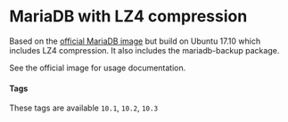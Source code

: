 MariaDB with LZ4 compression
==================

Based on the [official MariaDB image](https://registry.hub.docker.com/_/mariadb/) but build on Ubuntu 17.10 which includes LZ4 compression. It also includes the mariadb-backup package.

See the official image for usage documentation.

#### Tags

These tags are available `10.1`, `10.2`, `10.3`
